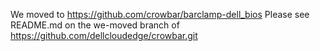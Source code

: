 We moved to https://github.com/crowbar/barclamp-dell_bios
Please see README.md on the we-moved branch of https://github.com/dellcloudedge/crowbar.git